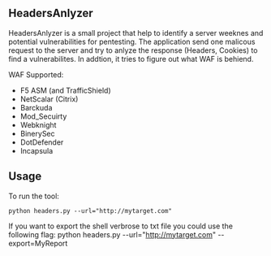 HeadersAnlyzer
----

HeadersAnlyzer is a small project that help to identify a server weeknes and potential vulnerabilities for pentesting.
The application send one malicous request to the server and try to anlyze the response (Headers, Cookies) to find a vulnerabilites. In addtion, it tries to figure out what WAF is behiend.

WAF Supported:
 * F5 ASM (and TrafficShield)
 * NetScalar (Citrix)
 * Barckuda
 * Mod_Secuirty
 * Webknight
 * BinerySec
 * DotDefender
 * Incapsula

Usage
----

To run the tool:

    python headers.py --url="http://mytarget.com"
  
If you want to export the shell verbrose to txt file you could use the following flag:
    python headers.py --url="http://mytarget.com" --export=MyReport
